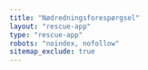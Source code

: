 ```yaml
---
title: "Nødredningsforespørgsel"
layout: "rescue-app"
type: "rescue-app"
robots: "noindex, nofollow"
sitemap_exclude: true
---
```

